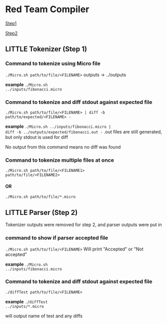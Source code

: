 # Red Team Compiler
[Step1](#little-tokenizer-step-1)

[Step2](#little-parser-step-2)

## LITTLE Tokenizer (Step 1)

### Command to tokenize using Micro file
<code>./Micro.sh path/to/file/\<FILENAME></code>
outputs -> ../outputs

**example** <code>./Micro.sh ../inputs/fibonacci.micro</code>

### Command to tokenize and diff stdout against expected file
<code>./Micro.sh path/to/file/\<FILENAME> | diff -b path/to/expected/\<FILENAME> -</code>

**example** <code>./Micro.sh ../inputs/fibonacci.micro | diff -b ../outputs/expected/fibonacci.out -</code>
.out files are still generated, but only stdout is used for diff

No output from this command means no diff was found

### Command to tokenize multiple files at once
<code>./Micro.sh path/to/file/\<FILENAME1> path/to/file/\<FILENAME2></code>

#### OR
<code>./Micro.sh path/to/file/*.micro</code>

## LITTLE Parser (Step 2)
Tokenizer outputs were removed for step 2, and parser outputs were put in

### command to show if parser accepted file
<code>./Micro.sh path/to/file/\<FILENAME></code>
Will print "Accepted" or "Not accepted"

**example** <code>./Micro.sh ../inputs/fibonacci.micro</code>

### Command to tokenize and diff stdout against expected file
<code>./diffTest path/to/file/\<FILENAME></code>

**example** <code>./diffTest ../inputs/*.micro</code>

will output name of test and any diffs